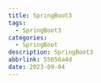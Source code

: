 ```yaml
---
title: SpringBoot3
tags:
  - SpringBoot3
categories:
  - SpringBoot
description: SpringBoot3
abbrlink: 55656a4d
date: 2023-09-04
---
```


